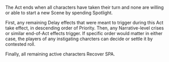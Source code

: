 The Act ends when all characters have taken their turn and none are willing or able to start a new Scene by spending Spotlight.

First, any remaining Delay effects that were meant to trigger during this Act take effect, in descending order of Priority.
Then, any Narrative-level crises or similar end-of-Act effects trigger.
If specific order would matter in either case, the players of any instigating charcters can decide or settle it by contested roll.

Finally, all remaining active characters Recover SPA.